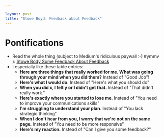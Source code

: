 ```yaml
---

layout: post
title: "Stowe Boyd: Feedback about Feedback"
---
```


# Pontifications

* Read  the whole thing (subject to Medium's ridiculous paywall :-) #ymmv ): [Stowe Body Some Feedback About Feedback](https://medium.com/work-futures/some-feedback-about-feedback-be02d84dd903)
* I especially like these table entries:
  * **Here are three things that really worked for me. What was going through your mind when you did them?** Instead of "Good Job"!
  * **Here's what I would do**. Instead of "Here's what you should do"
  * **When you did x, I felt y or I didn't get that.** Instead of "That didn't really work."
  * **Here's exactly where you started to lose me.** Instead of "You need to improve your communications skills"
  * **I'm struggling to understand your plan**. Instead of "You lack strategic thinking"
  * **When I don't hear from you, I worry that we're not on the same page.** Instead of "You need to be more responsive"
  * **Here's my reaction.** Instead of "Can I give you some feedback?"